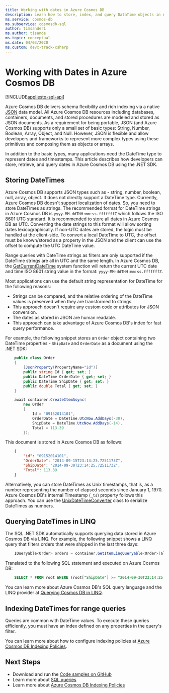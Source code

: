 ```yaml
---
title: Working with dates in Azure Cosmos DB
description: Learn how to store, index, and query DataTime objects in Azure Cosmos DB
ms.service: cosmos-db
ms.subservice: cosmosdb-sql
author: timsander1
ms.author: tisande
ms.topic: conceptual
ms.date: 04/03/2020
ms.custom: devx-track-csharp
---
```

# Working with Dates in Azure Cosmos DB
[!INCLUDE[appliesto-sql-api](../includes/appliesto-sql-api.md)]

Azure Cosmos DB delivers schema flexibility and rich indexing via a native [JSON](https://www.json.org) data model. All Azure Cosmos DB resources including databases, containers, documents, and stored procedures are modeled and stored as JSON documents. As a requirement for being portable, JSON (and Azure Cosmos DB) supports only a small set of basic types: String, Number, Boolean, Array, Object, and Null. However, JSON is flexible and allow developers and frameworks to represent more complex types using these primitives and composing them as objects or arrays.

In addition to the basic types, many applications need the DateTime type to represent dates and timestamps. This article describes how developers can store, retrieve, and query dates in Azure Cosmos DB using the .NET SDK.

## Storing DateTimes

Azure Cosmos DB supports JSON types such as - string, number, boolean, null, array, object. It does not directly support a DateTime type. Currently, Azure Cosmos DB doesn't support localization of dates. So, you need to store DateTimes as strings. The recommended format for DateTime strings in Azure Cosmos DB is `yyyy-MM-ddTHH:mm:ss.fffffffZ` which follows the ISO 8601 UTC standard. It is recommended to store all dates in Azure Cosmos DB as UTC. Converting the date strings to this format will allow sorting dates lexicographically. If non-UTC dates are stored, the logic must be handled at the client-side. To convert a  local DateTime to UTC, the offset must be known/stored as a property in the JSON and the client can use the offset to compute the UTC DateTime value.

Range queries with DateTime strings as filters are only supported if the DateTime strings are all in UTC and the same length. In Azure Cosmos DB, the [GetCurrentDateTime](sql-query-getcurrentdatetime.md) system function will return the current UTC date and time ISO 8601 string value in the format: `yyyy-MM-ddTHH:mm:ss.fffffffZ`.

Most applications can use the default string representation for DateTime for the following reasons:

* Strings can be compared, and the relative ordering of the DateTime values is preserved when they are transformed to strings.
* This approach doesn't require any custom code or attributes for JSON conversion.
* The dates as stored in JSON are human readable.
* This approach can take advantage of Azure Cosmos DB's index for fast query performance.

For example, the following snippet stores an `Order` object containing two DateTime properties - `ShipDate` and `OrderDate` as a document using the .NET SDK:

```csharp
    public class Order
    {
        [JsonProperty(PropertyName="id")]
        public string Id { get; set; }
        public DateTime OrderDate { get; set; }
        public DateTime ShipDate { get; set; }
        public double Total { get; set; }
    }

    await container.CreateItemAsync(
        new Order
        {
            Id = "09152014101",
            OrderDate = DateTime.UtcNow.AddDays(-30),
            ShipDate = DateTime.UtcNow.AddDays(-14),
            Total = 113.39
        });
```

This document is stored in Azure Cosmos DB as follows:

```json
    {
        "id": "09152014101",
        "OrderDate": "2014-09-15T23:14:25.7251173Z",
        "ShipDate": "2014-09-30T23:14:25.7251173Z",
        "Total": 113.39
    }
```  

Alternatively, you can store DateTimes as Unix timestamps, that is, as a number representing the number of elapsed seconds since January 1, 1970. Azure Cosmos DB's internal Timestamp (`_ts`) property follows this approach. You can use the [UnixDateTimeConverter](/dotnet/api/microsoft.azure.documents.unixdatetimeconverter) class to serialize DateTimes as numbers.

## Querying DateTimes in LINQ

The SQL .NET SDK automatically supports querying data stored in Azure Cosmos DB via LINQ. For example, the following snippet shows a LINQ query that filters orders that were shipped in the last three days:

```csharp
    IQueryable<Order> orders = container.GetItemLinqQueryable<Order>(allowSynchronousQueryExecution: true).Where(o => o.ShipDate >= DateTime.UtcNow.AddDays(-3));
```

Translated to the following SQL statement and executed on Azure Cosmos DB:

```sql
    SELECT * FROM root WHERE (root["ShipDate"] >= "2014-09-30T23:14:25.7251173Z")
```

You can learn more about Azure Cosmos DB's SQL query language and the LINQ provider at [Querying Cosmos DB in LINQ](sql-query-linq-to-sql.md).

## Indexing DateTimes for range queries

Queries are common with DateTime values. To execute these queries efficiently, you must have an index defined on any properties in the query's filter.

You can learn more about how to configure indexing policies at [Azure Cosmos DB Indexing Policies](../index-policy.md). 

## Next Steps

* Download and run the [Code samples on GitHub](https://github.com/Azure/azure-cosmos-dotnet-v2/tree/master/samples/code-samples)
* Learn more about [SQL queries](sql-query-getting-started.md)
* Learn more about [Azure Cosmos DB Indexing Policies](../index-policy.md)